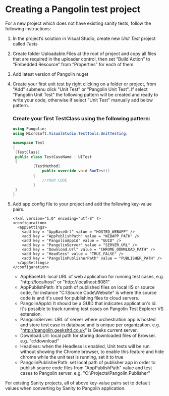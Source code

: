 # Creating a Pangolin test project
For a new project which does not have existing sanity tests, follow the following instructions:

1. In the project’s solution in Visual Studio, create new *Unit Test* project called *Tests*

1. Create folder Uploadable.Files at the root of project and copy all files that are required in the uploader control, then set “Build Action” to “Embedded Resource” from “Properties”  for each of them.

1. Add latest version of Pangolin nuget

1. Create your first unit test by right clicking on a folder or project, from "Add" submenu click "Unit Test" or "Pangolin Unit Test". If select "Pangolin Unit Test" the following pattern will be created and ready to write your code, otherwise if select "Unit Test" manually add below pattern.

   

   ### Create your first TestClass using the following pattern:

   ```c#
   using Pangolin;
   using Microsoft.VisualStudio.TestTools.UnitTesting;
   
   namespace Test
   {
   	[TestClass]
   	public class TestCaseName : UITest
   	{
           	[TestMethod]
          		public override void RunTest()
           	{
               	//YOUR CODE
           	}
   	}
   }
   ```

   

5. Add app.config file to your project and add the following key-value pairs.

   ```xaml
   <?xml version="1.0" encoding="utf-8" ?>
   <configuration>
     <appSettings>
       <add key = "AppBaseUrl" value = "HOSTED_WEBAPP" />
       <add key = "AppPublishPath" value = "WEBAPP_PATH" />
       <add key = "PangolinAppId" value = "GUID" />
       <add key = "PangolinServer" value = "SERVER_URL" />
       <add key = "Download.Url" value = "CHROME_DOWNLOAD_PATH" />
       <add key = "Headless" value = "TRUE_FALSE" />
       <add key = "PangolinPublisherPath" value = "PUBLISHER_PATH" />
     </appSettings>
   </configuration>
   ```

   

   - AppBaseUrl: local URL of web application for running test cases, e.g. "http://localhost" or "http://localhost:8081"
   - AppPublishPath: it's path of published files on local IIS or source code, for instance "C:\Source Code\Website" is where the source code is and it's used for publishing files to cloud servers.
   - PangolinAppId: It should be a GUID that indicates application's id. It's possible to track running test cases on Pangolin Test Explorer VS extension.
   - PangolinServer: URL of server where orchestration app is hosted and store test case in database and is unique per organization. e.g. "http://pangolin.geeksltd.co.uk" is Geeks current server.
   - Download.Url: local path for storing downloaded files of Browser. e.g. "c:\download"
   - Headless: when the Headless is enabled, Unit tests will be run without showing the Chrome browser, to enable this feature and hide chrome while the unit test is running, set it to true
   - PangolinPublisherPath: set local path of publisher app in order to publish source code files from "AppPublishPath" value and test cases to Pangolin server. e.g. "C:\Projects\Pangolin.Publisher"



For existing Sanity projects, all of above key-value pairs set to default values when converting by Sanity to Pangolin application. 